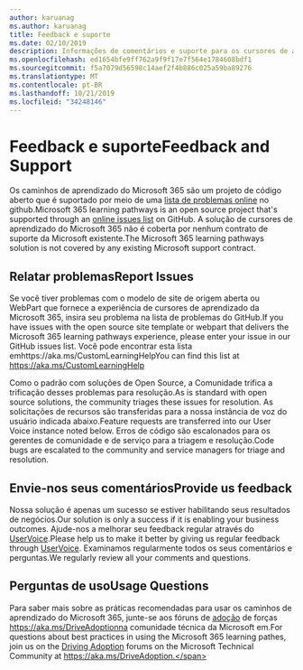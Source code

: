 ```yaml
---
author: karuanag
ms.author: karuanag
title: Feedback e suporte
ms.date: 02/10/2019
description: Informações de comentários e suporte para os cursores de aprendizagem do Microsoft 365
ms.openlocfilehash: ed1654bfe9ff762a9f9f17e7f564e1784608bdf1
ms.sourcegitcommit: f5a7079d56598c14aef2f4b886c025a59ba89276
ms.translationtype: MT
ms.contentlocale: pt-BR
ms.lasthandoff: 10/21/2019
ms.locfileid: "34248146"
---
```

# <a name="feedback-and-support"></a><span data-ttu-id="f1e01-103">Feedback e suporte</span><span class="sxs-lookup"><span data-stu-id="f1e01-103">Feedback and Support</span></span>

<span data-ttu-id="f1e01-104">Os caminhos de aprendizado do Microsoft 365 são um projeto de código aberto que é suportado por meio de uma [lista de problemas online](https://aka.ms/CustomLearningHelp) no github.</span><span class="sxs-lookup"><span data-stu-id="f1e01-104">Microsoft 365 learning pathways is an open source project that's supported through an [online issues list](https://aka.ms/CustomLearningHelp) on GitHub.</span></span> <span data-ttu-id="f1e01-105">A solução de cursores de aprendizado do Microsoft 365 não é coberta por nenhum contrato de suporte da Microsoft existente.</span><span class="sxs-lookup"><span data-stu-id="f1e01-105">The Microsoft 365 learning pathways solution is not covered by any existing Microsoft support contract.</span></span>  

## <a name="report-issues"></a><span data-ttu-id="f1e01-106">Relatar problemas</span><span class="sxs-lookup"><span data-stu-id="f1e01-106">Report Issues</span></span>

<span data-ttu-id="f1e01-107">Se você tiver problemas com o modelo de site de origem aberta ou WebPart que fornece a experiência de cursores de aprendizado da Microsoft 365, insira seu problema na lista de problemas do GitHub.</span><span class="sxs-lookup"><span data-stu-id="f1e01-107">If you have issues with the open source site template or webpart that delivers the Microsoft 365 learning pathways experience, please enter your issue in our GitHub issues list.</span></span>  <span data-ttu-id="f1e01-108">Você pode encontrar esta lista emhttps://aka.ms/CustomLearningHelp</span><span class="sxs-lookup"><span data-stu-id="f1e01-108">You can find this list at https://aka.ms/CustomLearningHelp</span></span>  

<span data-ttu-id="f1e01-109">Como o padrão com soluções de Open Source, a Comunidade trifica a trificação desses problemas para resolução.</span><span class="sxs-lookup"><span data-stu-id="f1e01-109">As is standard with open source solutions, the community triages these issues for resolution.</span></span> <span data-ttu-id="f1e01-110">As solicitações de recursos são transferidas para a nossa instância de voz do usuário indicada abaixo.</span><span class="sxs-lookup"><span data-stu-id="f1e01-110">Feature requests are transferred into our User Voice instance noted below.</span></span> <span data-ttu-id="f1e01-111">Erros de código são escalonados para os gerentes de comunidade e de serviço para a triagem e resolução.</span><span class="sxs-lookup"><span data-stu-id="f1e01-111">Code bugs are escalated to the community and service managers for triage and resolution.</span></span>  

## <a name="provide-us-feedback"></a><span data-ttu-id="f1e01-112">Envie-nos seus comentários</span><span class="sxs-lookup"><span data-stu-id="f1e01-112">Provide us feedback</span></span>

<span data-ttu-id="f1e01-113">Nossa solução é apenas um sucesso se estiver habilitando seus resultados de negócios.</span><span class="sxs-lookup"><span data-stu-id="f1e01-113">Our solution is only a success if it is enabling your business outcomes.</span></span>  <span data-ttu-id="f1e01-114">Ajude-nos a melhorar seu feedback regular através do [UserVoice](https://microsoftteams.uservoice.com/forums/913429-learning-solutions).</span><span class="sxs-lookup"><span data-stu-id="f1e01-114">Please help us to make it better by giving us regular feedback through  [UserVoice](https://microsoftteams.uservoice.com/forums/913429-learning-solutions).</span></span>  <span data-ttu-id="f1e01-115">Examinamos regularmente todos os seus comentários e perguntas.</span><span class="sxs-lookup"><span data-stu-id="f1e01-115">We regularly review all your comments and questions.</span></span>

## <a name="usage-questions"></a><span data-ttu-id="f1e01-116">Perguntas de uso</span><span class="sxs-lookup"><span data-stu-id="f1e01-116">Usage Questions</span></span>

<span data-ttu-id="f1e01-117">Para saber mais sobre as práticas recomendadas para usar os caminhos de aprendizado do Microsoft 365, junte-se aos fóruns de [adoção](https://aka.ms/DriveAdoption) de forças https://aka.ms/DriveAdoptionna comunidade técnica da Microsoft em.</span><span class="sxs-lookup"><span data-stu-id="f1e01-117">For questions about best practices in using the Microsoft 365 learning pathes, join us on the [Driving Adoption](https://aka.ms/DriveAdoption) forums on the Microsoft Technical Community at https://aka.ms/DriveAdoption.</span></span> 

